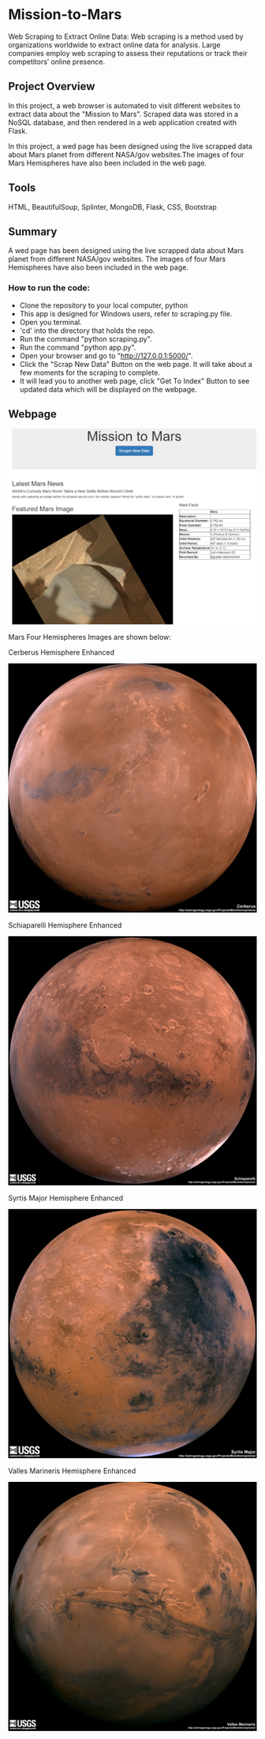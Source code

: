 # Mission-to-Mars
Web Scraping to Extract Online Data:
Web scraping is a method used by organizations worldwide to extract online data for analysis. Large companies employ web scraping 
to assess their reputations or track their competitors’ online presence.

## Project Overview 
In this project, a web browser is automated to visit different websites to extract data about the "Mission to Mars". Scraped data was 
stored in a NoSQL database, and then rendered in a web application created with Flask.

In this project, a wed page has been designed using the live scrapped data about 
Mars planet from different NASA/gov websites.The images of four Mars Hemispheres have
also been included in the web page.

## Tools
HTML, BeautifulSoup, Splinter, MongoDB, Flask, CSS, Bootstrap 

## Summary 
A wed page has been designed using the live scrapped data about Mars planet from different NASA/gov websites.
The images of four Mars Hemispheres have also been included in the web page.

### How to run the code:
- Clone the repository to your local computer, python
- This app is designed for Windows users, refer to scraping.py file.
- Open you terminal.
- 'cd' into the directory that holds the repo.
- Run the command "python scraping.py".
- Run the command "python app.py".
- Open your browser and go to "http://127.0.0.1:5000/".
- Click the "Scrap New Data" Button on the web page. It will take about a few moments for the scraping to complete.
- It will lead you to another web page, click "Get To Index" Button to see updated data which will be displayed on the webpage.


## Webpage


![alt text](images/web1.png)


Mars Four Hemispheres Images are shown below:

Cerberus Hemisphere Enhanced

![alt text](images/cerberus_enhanced.jpg)


Schiaparelli Hemisphere Enhanced

![alt text](images/schiaparelli_enhanced.jpg)


Syrtis Major Hemisphere Enhanced

![alt text](images/syrtis_major_enhanced.jpg)


Valles Marineris Hemisphere Enhanced

![alt text](images/valles_marineris_enhanced.jpg)

